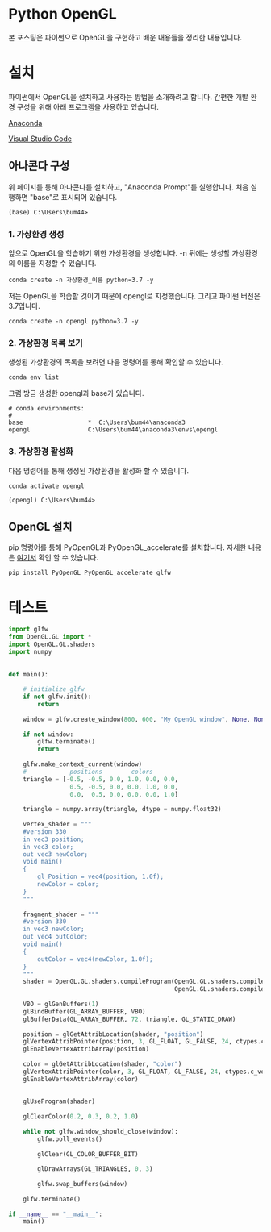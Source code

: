 # Python OpenGL

본 포스팅은 파이썬으로 OpenGL을 구현하고 배운 내용들을 정리한 내용입니다.

# 설치


파이썬에서 OpenGL을 설치하고 사용하는 방법을 소개하려고 합니다. 간편한 개발 환경 구성을 위해 아래 프로그램을 사용하고 있습니다.

[Anaconda](https://www.anaconda.com/products/individual)

[Visual Studio Code](https://code.visualstudio.com/)

## 아나콘다 구성

위 페이지를 통해 아나콘다를 설치하고, "Anaconda Prompt"를 실행합니다. 처음 실행하면 "base"로 표시되어 있습니다. 

```
(base) C:\Users\bum44>
```

### 1. 가상환경 생성

앞으로 OpenGL을 학습하기 위한 가상환경을 생성합니다. -n 뒤에는 생성할 가상환경의 이름을 지정할 수 있습니다.

```console
conda create -n 가상환경_이름 python=3.7 -y
```

저는 OpenGL을 학습할 것이기 때문에 opengl로 지정했습니다. 그리고 파이썬 버전은 3.7입니다.

```console
conda create -n opengl python=3.7 -y
```

### 2. 가상환경 목록 보기

생성된 가상환경의 목록을 보려면 다음 명령어를 통해 확인할 수 있습니다. 

```console
conda env list
```

그럼 방금 생성한 opengl과 base가 있습니다.

```
# conda environments:
#
base                  *  C:\Users\bum44\anaconda3
opengl                C:\Users\bum44\anaconda3\envs\opengl
```

### 3. 가상환경 활성화

다음 명령어를 통해 생성된 가상환경을 활성화 할 수 있습니다. 

```console
conda activate opengl
```

```
(opengl) C:\Users\bum44>
```

## OpenGL 설치

pip 명령어를 통해 PyOpenGL과 PyOpenGL_accelerate를 설치합니다. 자세한 내용은 [여기서](https://pypi.org/project/PyOpenGL/) 확인 할 수 있습니다.

```console
pip install PyOpenGL PyOpenGL_accelerate glfw
```


# 테스트

```python
import glfw
from OpenGL.GL import *
import OpenGL.GL.shaders
import numpy
 
 
def main():
 
    # initialize glfw
    if not glfw.init():
        return
 
    window = glfw.create_window(800, 600, "My OpenGL window", None, None)
 
    if not window:
        glfw.terminate()
        return
 
    glfw.make_context_current(window)
    #            positions        colors
    triangle = [-0.5, -0.5, 0.0, 1.0, 0.0, 0.0,
                 0.5, -0.5, 0.0, 0.0, 1.0, 0.0,
                 0.0,  0.5, 0.0, 0.0, 0.0, 1.0]
 
    triangle = numpy.array(triangle, dtype = numpy.float32)
 
    vertex_shader = """
    #version 330
    in vec3 position;
    in vec3 color;
    out vec3 newColor;
    void main()
    {
        gl_Position = vec4(position, 1.0f);
        newColor = color;
    }
    """
 
    fragment_shader = """
    #version 330
    in vec3 newColor;
    out vec4 outColor;
    void main()
    {
        outColor = vec4(newColor, 1.0f);
    }
    """
    shader = OpenGL.GL.shaders.compileProgram(OpenGL.GL.shaders.compileShader(vertex_shader, GL_VERTEX_SHADER),
                                              OpenGL.GL.shaders.compileShader(fragment_shader, GL_FRAGMENT_SHADER))
 
    VBO = glGenBuffers(1)
    glBindBuffer(GL_ARRAY_BUFFER, VBO)
    glBufferData(GL_ARRAY_BUFFER, 72, triangle, GL_STATIC_DRAW)
 
    position = glGetAttribLocation(shader, "position")
    glVertexAttribPointer(position, 3, GL_FLOAT, GL_FALSE, 24, ctypes.c_void_p(0))
    glEnableVertexAttribArray(position)
 
    color = glGetAttribLocation(shader, "color")
    glVertexAttribPointer(color, 3, GL_FLOAT, GL_FALSE, 24, ctypes.c_void_p(12))
    glEnableVertexAttribArray(color)
 
 
    glUseProgram(shader)
 
    glClearColor(0.2, 0.3, 0.2, 1.0)
 
    while not glfw.window_should_close(window):
        glfw.poll_events()
 
        glClear(GL_COLOR_BUFFER_BIT)
 
        glDrawArrays(GL_TRIANGLES, 0, 3)
 
        glfw.swap_buffers(window)
 
    glfw.terminate()
 
if __name__ == "__main__":
    main()
```